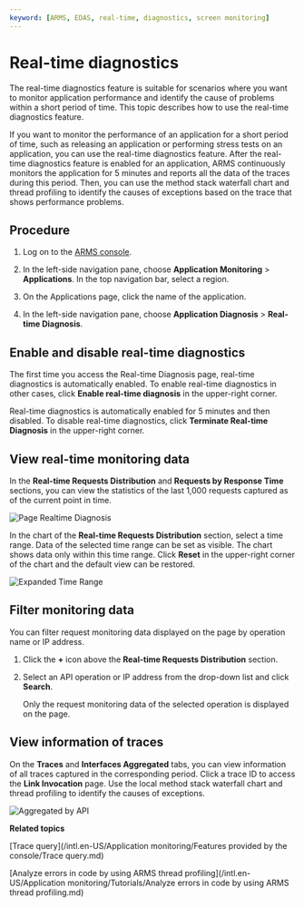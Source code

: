 ```yaml
---
keyword: [ARMS, EDAS, real-time, diagnostics, screen monitoring]
---
```


# Real-time diagnostics

The real-time diagnostics feature is suitable for scenarios where you want to monitor application performance and identify the cause of problems within a short period of time. This topic describes how to use the real-time diagnostics feature.

If you want to monitor the performance of an application for a short period of time, such as releasing an application or performing stress tests on an application, you can use the real-time diagnostics feature. After the real-time diagnostics feature is enabled for an application, ARMS continuously monitors the application for 5 minutes and reports all the data of the traces during this period. Then, you can use the method stack waterfall chart and thread profiling to identify the causes of exceptions based on the trace that shows performance problems.

## Procedure

1.  Log on to the [ARMS console](https://arms-ap-southeast-1.console.aliyun.com/#/home).

2.  In the left-side navigation pane, choose **Application Monitoring** \> **Applications**. In the top navigation bar, select a region.

3.  On the Applications page, click the name of the application.

4.  In the left-side navigation pane, choose **Application Diagnosis** \> **Real-time Diagnosis**.


## Enable and disable real-time diagnostics

The first time you access the Real-time Diagnosis page, real-time diagnostics is automatically enabled. To enable real-time diagnostics in other cases, click **Enable real-time diagnosis** in the upper-right corner.

Real-time diagnostics is automatically enabled for 5 minutes and then disabled. To disable real-time diagnostics, click **Terminate Real-time Diagnosis** in the upper-right corner.

## View real-time monitoring data

In the **Real-time Requests Distribution** and **Requests by Response Time** sections, you can view the statistics of the last 1,000 requests captured as of the current point in time.

![Page Realtime Diagnosis](https://static-aliyun-doc.oss-accelerate.aliyuncs.com/assets/img/en-US/8732728061/p54055.png)

In the chart of the **Real-time Requests Distribution** section, select a time range. Data of the selected time range can be set as visible. The chart shows data only within this time range. Click **Reset** in the upper-right corner of the chart and the default view can be restored.

![Expanded Time Range](https://static-aliyun-doc.oss-accelerate.aliyuncs.com/assets/img/en-US/8732728061/p54056.png)

## Filter monitoring data

You can filter request monitoring data displayed on the page by operation name or IP address.

1.  Click the **+** icon above the **Real-time Requests Distribution** section.

2.  Select an API operation or IP address from the drop-down list and click **Search**.

    Only the request monitoring data of the selected operation is displayed on the page.


## View information of traces

On the **Traces** and **Interfaces Aggregated** tabs, you can view information of all traces captured in the corresponding period. Click a trace ID to access the **Link Invocation** page. Use the local method stack waterfall chart and thread profiling to identify the causes of exceptions.

![Aggregated by API](https://static-aliyun-doc.oss-accelerate.aliyuncs.com/assets/img/en-US/8732728061/p54058.png)

**Related topics**  


[Trace query](/intl.en-US/Application monitoring/Features provided by the console/Trace query.md)

[Analyze errors in code by using ARMS thread profiling](/intl.en-US/Application monitoring/Tutorials/Analyze errors in code by using ARMS thread profiling.md)

